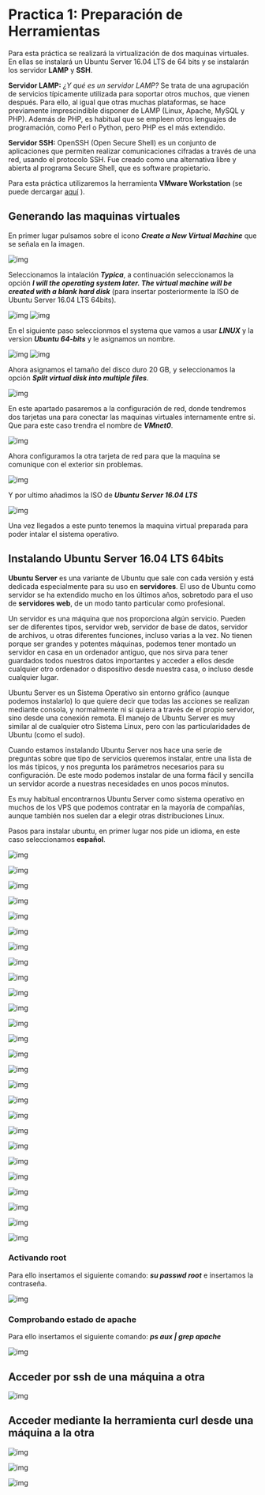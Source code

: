 # Practica 1: Preparación de Herramientas

Para esta práctica se realizará la virtualización de dos maquinas virtuales. En ellas se instalará un Ubuntu Server 16.04 LTS de 64 bits y se instalarán los servidor **LAMP** y **SSH**.

**Servidor LAMP:** *¿Y qué es un servidor LAMP?* Se trata de una agrupación de servicios típicamente utilizada para soportar otros muchos, que vienen después. Para ello, al igual que otras muchas plataformas, se hace previamente imprescindible disponer de LAMP (Linux, Apache, MySQL y PHP). Además de PHP, es habitual que se empleen otros lenguajes de programación, como Perl o Python, pero PHP es el más extendido.

**Servidor SSH:** OpenSSH (Open Secure Shell) es un conjunto de aplicaciones que permiten realizar comunicaciones cifradas a través de una red, usando el protocolo SSH. Fue creado como una alternativa libre y abierta al programa Secure Shell, que es software propietario.

Para esta práctica utilizaremos la herramienta **VMware Workstation** (se puede dercargar [aquí](https://www.vmware.com/es.html) ).

## Generando las maquinas virtuales

En primer lugar pulsamos sobre el icono ***Create a New Virtual Machine*** que se señala en la imagen.

![img](https://github.com/McMayXIII/Servidores-Web-Altas-Prestaciones/blob/master/Pracctica%201/image/img01.png)

Seleccionamos la intalación ***Typica***, a continuación seleccionamos la opción ***I will the operating system later. The virtual machine will be created with a blank hard disk*** (para insertar posteriormente la ISO de Ubuntu Server 16.04 LTS 64bits).

 ![img](https://github.com/McMayXIII/Servidores-Web-Altas-Prestaciones/blob/master/Pracctica%201/image/img02.png) ![img](https://github.com/McMayXIII/Servidores-Web-Altas-Prestaciones/blob/master/Pracctica%201/image/img03.png)

En el siguiente paso seleccionmos el systema que vamos a usar ***LINUX*** y la version ***Ubuntu 64-bits*** y le asignamos un nombre.

 ![img](https://github.com/McMayXIII/Servidores-Web-Altas-Prestaciones/blob/master/Pracctica%201/image/img04.png) ![img](https://github.com/McMayXIII/Servidores-Web-Altas-Prestaciones/blob/master/Pracctica%201/image/img05.png)

Ahora asignamos el tamaño del disco duro 20 GB, y seleccionamos la opción ***Split virtual disk into multiple files***.

![img](https://github.com/McMayXIII/Servidores-Web-Altas-Prestaciones/blob/master/Pracctica%201/image/img06.png)

En este apartado pasaremos a la configuración de red, donde tendremos dos tarjetas una para conectar las maquinas virtuales internamente entre si. Que para este caso trendra el nombre de ***VMnet0***.

![img](https://github.com/McMayXIII/Servidores-Web-Altas-Prestaciones/blob/master/Pracctica%201/image/img07.png)

Ahora configuramos la otra tarjeta de red para que la maquina se comunique con el exterior sin problemas.

![img](https://github.com/McMayXIII/Servidores-Web-Altas-Prestaciones/blob/master/Pracctica%201/image/img08.png)

Y por ultimo añadimos la ISO de ***Ubuntu Server 16.04 LTS***

![img](https://github.com/McMayXIII/Servidores-Web-Altas-Prestaciones/blob/master/Pracctica%201/image/img09.png)

Una vez llegados a este punto tenemos la maquina virtual preparada para poder intalar el sistema operativo.

## Instalando Ubuntu Server 16.04 LTS 64bits

**Ubuntu Server** es una variante de Ubuntu que sale con cada versión y está dedicada especialmente para su uso en **servidores**. El uso de Ubuntu como servidor se ha extendido mucho en los últimos años, sobretodo para el uso de **servidores web**, de un modo tanto particular como profesional.

Un servidor es una máquina que nos proporciona algún servicio. Pueden ser de diferentes tipos, servidor web, servidor de base de datos, servidor de archivos, u otras diferentes funciones, incluso varias a la vez. No tienen porque ser grandes y potentes máquinas, podemos tener montado un servidor en casa en un ordenador antiguo, que nos sirva para tener guardados todos nuestros datos importantes y acceder a ellos desde cualquier otro ordenador o dispositivo desde nuestra casa, o incluso desde cualquier lugar.

Ubuntu Server es un Sistema Operativo sin entorno gráfico (aunque podemos instalarlo) lo que quiere decir que todas las acciones se realizan mediante consola, y normalmente ni si quiera a través de el propio servidor, sino desde una conexión remota. El manejo de Ubuntu Server es muy similar al de cualquier otro Sistema Linux, pero con las particularidades de Ubuntu (como el sudo).

Cuando estamos instalando Ubuntu Server nos hace una serie de preguntas sobre que tipo de servicios queremos instalar, entre una lista de los más típicos, y nos pregunta los parámetros necesarios para su configuración. De este modo podemos instalar de una forma fácil y sencilla un servidor acorde a nuestras necesidades en unos pocos minutos.

Es muy habitual encontrarnos Ubuntu Server como sistema operativo en muchos de los VPS que podemos contratar en la mayoría de compañías, aunque también nos suelen dar a elegir otras distribuciones Linux.

Pasos para instalar ubuntu, en primer lugar nos pide un idioma, en este caso seleccionamos **español**.

![img](https://github.com/McMayXIII/Servidores-Web-Altas-Prestaciones/blob/master/Pracctica%201/image/img10.png)

![img](https://github.com/McMayXIII/Servidores-Web-Altas-Prestaciones/blob/master/Pracctica%201/image/img11.png)

![img](https://github.com/McMayXIII/Servidores-Web-Altas-Prestaciones/blob/master/Pracctica%201/image/img12.png)

![img](https://github.com/McMayXIII/Servidores-Web-Altas-Prestaciones/blob/master/Pracctica%201/image/img13.png)

![img](https://github.com/McMayXIII/Servidores-Web-Altas-Prestaciones/blob/master/Pracctica%201/image/img14.png)

![img](https://github.com/McMayXIII/Servidores-Web-Altas-Prestaciones/blob/master/Pracctica%201/image/img15.png)

![img](https://github.com/McMayXIII/Servidores-Web-Altas-Prestaciones/blob/master/Pracctica%201/image/img16.png)

![img](https://github.com/McMayXIII/Servidores-Web-Altas-Prestaciones/blob/master/Pracctica%201/image/img17.png)

![img](https://github.com/McMayXIII/Servidores-Web-Altas-Prestaciones/blob/master/Pracctica%201/image/img18.png)

![img](https://github.com/McMayXIII/Servidores-Web-Altas-Prestaciones/blob/master/Pracctica%201/image/img19.png)

![img](https://github.com/McMayXIII/Servidores-Web-Altas-Prestaciones/blob/master/Pracctica%201/image/img20.png)

![img](https://github.com/McMayXIII/Servidores-Web-Altas-Prestaciones/blob/master/Pracctica%201/image/img21.png)

![img](https://github.com/McMayXIII/Servidores-Web-Altas-Prestaciones/blob/master/Pracctica%201/image/img22.png)

![img](https://github.com/McMayXIII/Servidores-Web-Altas-Prestaciones/blob/master/Pracctica%201/image/img23.png)

![img](https://github.com/McMayXIII/Servidores-Web-Altas-Prestaciones/blob/master/Pracctica%201/image/img24.png)

![img](https://github.com/McMayXIII/Servidores-Web-Altas-Prestaciones/blob/master/Pracctica%201/image/img25.png)

![img](https://github.com/McMayXIII/Servidores-Web-Altas-Prestaciones/blob/master/Pracctica%201/image/img26.png)

![img](https://github.com/McMayXIII/Servidores-Web-Altas-Prestaciones/blob/master/Pracctica%201/image/img27.png)

![img](https://github.com/McMayXIII/Servidores-Web-Altas-Prestaciones/blob/master/Pracctica%201/image/img28.png)

![img](https://github.com/McMayXIII/Servidores-Web-Altas-Prestaciones/blob/master/Pracctica%201/image/img29.png)

![img](https://github.com/McMayXIII/Servidores-Web-Altas-Prestaciones/blob/master/Pracctica%201/image/img30.png)

![img](https://github.com/McMayXIII/Servidores-Web-Altas-Prestaciones/blob/master/Pracctica%201/image/img31.png)

![img](https://github.com/McMayXIII/Servidores-Web-Altas-Prestaciones/blob/master/Pracctica%201/image/img32.png)

![img](https://github.com/McMayXIII/Servidores-Web-Altas-Prestaciones/blob/master/Pracctica%201/image/img33.png)

![img](https://github.com/McMayXIII/Servidores-Web-Altas-Prestaciones/blob/master/Pracctica%201/image/img35.png)

![img](https://github.com/McMayXIII/Servidores-Web-Altas-Prestaciones/blob/master/Pracctica%201/image/img36.png)

### Activando root ###

Para ello insertamos el siguiente comando: ***su passwd root*** e insertamos la contraseña.

![img](https://github.com/McMayXIII/Servidores-Web-Altas-Prestaciones/blob/master/Pracctica%201/image/img37.png)

### Comprobando estado de apache ###

Para ello insertamos el siguiente comando: ***ps aux | grep apache***

![img](https://github.com/McMayXIII/Servidores-Web-Altas-Prestaciones/blob/master/Pracctica%201/image/img38.png)

## Acceder por ssh de una máquina a otra ##

![img](https://github.com/McMayXIII/Servidores-Web-Altas-Prestaciones/blob/master/Pracctica%201/image/img39.png)

## Acceder mediante la herramienta curl desde una máquina a la otra ##

![img](https://github.com/McMayXIII/Servidores-Web-Altas-Prestaciones/blob/master/Pracctica%201/image/img40.png)

![img](https://github.com/McMayXIII/Servidores-Web-Altas-Prestaciones/blob/master/Pracctica%201/image/img41.png)

![img](https://github.com/McMayXIII/Servidores-Web-Altas-Prestaciones/blob/master/Pracctica%201/image/img42.png)
